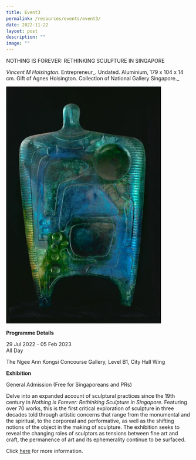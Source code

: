 ```yaml
---
title: Event3
permalink: /resources/events/event3/
date: 2022-11-22
layout: post
description: ""
image: ""
---
```

NOTHING IS FOREVER: RETHINKING SCULPTURE IN SINGAPORE


_Vincent M Hoisington._ Entrepreneur_. Undated. Aluminium, 179 x 104 x 14 cm. Gift of Agnes Hoisington. Collection of National Gallery Singapore._

![Event3.png](/images/Event3.png)


**Programme Details**

29 Jul 2022 - 05 Feb 2023  
All Day 

The Ngee Ann Kongsi Concourse Gallery, Level B1, City Hall Wing

**Exhibition**

General Admission (Free for Singaporeans and PRs)



Delve into an expanded account of sculptural practices since the 19th century in _Nothing is Forever: Rethinking Sculpture in Singapore_. Featuring over 70 works, this is the first critical exploration of sculpture in three decades told through artistic concerns that range from the monumental and the spiritual, to the corporeal and performative, as well as the shifting notions of the object in the making of sculpture. The exhibition seeks to reveal the changing roles of sculptors as tensions between fine art and craft, the permanence of art and its ephemerality continue to be surfaced.

Click [here](https://www.nationalgallery.sg/nothing-is-forever) for more information.
